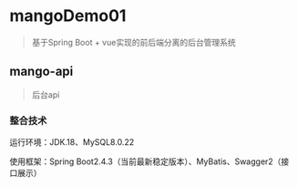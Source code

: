 # mangoDemo01

> 基于Spring Boot + vue实现的前后端分离的后台管理系统



## mango-api

> 后台api



### 整合技术

运行环境：JDK.18、MySQL8.0.22

使用框架：Spring Boot2.4.3（当前最新稳定版本）、MyBatis、Swagger2（接口展示）